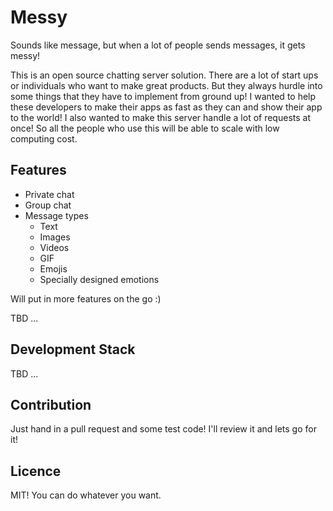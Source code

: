 # Messy
Sounds like message, but when a lot of people sends messages, it gets messy!

This is an open source chatting server solution. There are a lot of start ups or individuals who want to make great products. 
But they always hurdle into some things that they have to implement from ground up! I wanted to help these developers to make their apps as fast as they can and show their app to the world!
I also wanted to make this server handle a lot of requests at once! So all the people who use this will be able to scale with low computing cost.

## Features
* Private chat
* Group chat
* Message types
    * Text
    * Images
    * Videos
    * GIF
    * Emojis
    * Specially designed emotions

Will put in more features on the go :)

TBD ... 

## Development Stack

TBD ...

## Contribution
Just hand in a pull request and some test code! I'll review it and lets go for it!

## Licence

MIT! You can do whatever you want.

